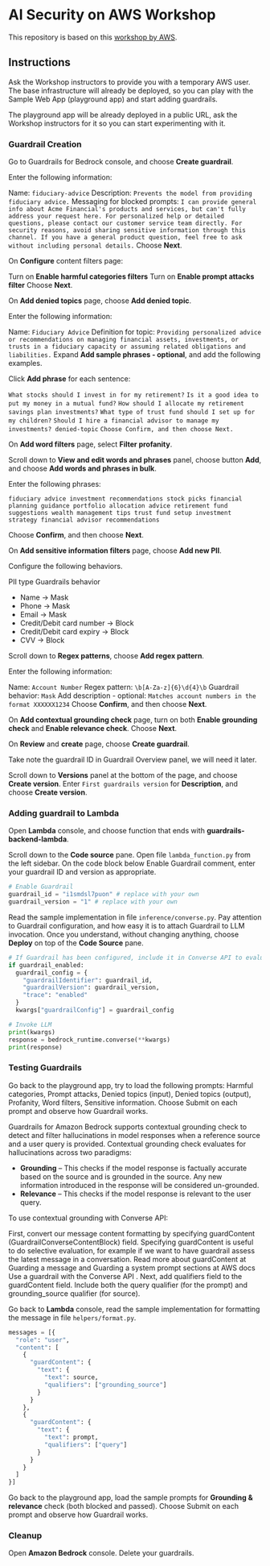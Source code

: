  # AI Security on AWS Workshop

 This repository is based on this [workshop by AWS](https://catalog.us-east-1.prod.workshops.aws/workshops/0720c7c4-fb23-4e43-aa9f-036fc07f46b2).

 ## Instructions

 Ask the Workshop instructors to provide you with a temporary AWS user. The base infrastructure will already be deployed, so you can play with the Sample Web App (playground app) and start adding guardrails.

 The playground app will be already deployed in a public URL, ask the Workshop instructors for it so you can start experimenting with it.

### Guardrail Creation

 Go to Guardrails for Bedrock console, and choose **Create guardrail**.

Enter the following information:

Name: `fiduciary-advice`
Description: `Prevents the model from providing fiduciary advice.`
Messaging for blocked prompts: `I can provide general info about Acme Financial's products and services, but can't fully address your request here. For personalized help or detailed questions, please contact our customer service team directly. For security reasons, avoid sharing sensitive information through this channel. If you have a general product question, feel free to ask without including personal details.`
Choose **Next**.

On **Configure** content filters page:

Turn on **Enable harmful categories filters**
Turn on **Enable prompt attacks filter**
Choose **Next**.

On **Add denied topics** page, choose **Add denied topic**.

Enter the following information:

Name: `Fiduciary Advice`
Definition for topic: `Providing personalized advice or recommendations on managing financial assets, investments, or trusts in a fiduciary capacity or assuming related obligations and liabilities.`
Expand **Add sample phrases - optional**, and add the following examples.

Click **Add phrase** for each sentence:

`What stocks should I invest in for my retirement?`
`Is it a good idea to put my money in a mutual fund?`
`How should I allocate my retirement savings plan investments?`
`What type of trust fund should I set up for my children?`
`Should I hire a financial advisor to manage my investments? denied-topic`
`Choose Confirm, and then choose Next.`

On **Add word filters** page, select **Filter profanity**.

Scroll down to **View and edit words and phrases** panel, choose button **Add**, and choose **Add words and phrases in bulk**.

Enter the following phrases:

`fiduciary advice
investment recommendations
stock picks
financial planning guidance
portfolio allocation advice
retirement fund suggestions
wealth management tips
trust fund setup
investment strategy
financial advisor recommendations`

Choose **Confirm**, and then choose **Next**.

On **Add sensitive information filters** page, choose **Add new PII**.

Configure the following behaviors.

PII type	Guardrails behavior
- Name ->	Mask
- Phone ->	Mask
- Email ->	Mask
- Credit/Debit card number	-> Block
- Credit/Debit card expiry	-> Block
- CVV ->	Block

Scroll down to **Regex patterns**, choose **Add regex pattern**.

Enter the following information:

Name: `Account Number`
Regex pattern: `\b[A-Za-z]{6}\d{4}\b`
Guardrail behavior: `Mask`
Add description - optional: `Matches account numbers in the format XXXXXX1234`
Choose **Confirm**, and then choose **Next**.

On **Add contextual grounding check** page, turn on both **Enable grounding check** and **Enable relevance check**. Choose **Next**. 

On **Review** and **create** page, choose **Create guardrail**.

Take note the guardrail ID in Guardrail Overview panel, we will need it later.

Scroll down to **Versions** panel at the bottom of the page, and choose **Create version**. Enter `First guardrails version` for **Description**, and choose **Create version**.

### Adding guardrail to Lambda

Open **Lambda** console, and choose function that ends with **guardrails-backend-lambda**.

Scroll down to the **Code source** pane. Open file `lambda_function.py` from the left sidebar. On the code block below Enable Guardrail comment, enter your guardrail ID and version as appropriate.

```python
# Enable Guardrail
guardrail_id = "i1smdsl7puon" # replace with your own
guardrail_version = "1" # replace with your own
```

Read the sample implementation in file `inference/converse.py`. Pay attention to Guardrail configuration, and how easy it is to attach Guardrail to LLM invocation. Once you understand, without changing anything, choose **Deploy** on top of the **Code Source** pane.

```python
# If Guardrail has been configured, include it in Converse API to evaluate prompt and response
if guardrail_enabled:
  guardrail_config = {
    "guardrailIdentifier": guardrail_id,
    "guardrailVersion": guardrail_version,
    "trace": "enabled"
  }
  kwargs["guardrailConfig"] = guardrail_config

# Invoke LLM
print(kwargs)
response = bedrock_runtime.converse(**kwargs)
print(response)
```

### Testing Guardrails

Go back to the playground app, try to load the following prompts: Harmful categories, Prompt attacks, Denied topics (input), Denied topics (output), Profanity, Word filters, Sensitive information. Choose Submit on each prompt and observe how Guardrail works.

Guardrails for Amazon Bedrock supports contextual grounding check to detect and filter hallucinations in model responses when a reference source and a user query is provided. Contextual grounding check evaluates for hallucinations across two paradigms:

 - **Grounding** – This checks if the model response is factually accurate based on the source and is grounded in the source. Any new information introduced in the response will be considered un-grounded.
- **Relevance** – This checks if the model response is relevant to the user query.

To use contextual grounding with Converse API:

First, convert our message content formatting by specifying guardContent (GuardrailConverseContentBlock) field. Specifying guardContent is useful to do selective evaluation, for example if we want to have guardrail assess the latest message in a conversation. Read more about guardContent at Guarding a message and Guarding a system prompt sections at AWS docs Use a guardrail with the Converse API .
Next, add qualifiers field to the guardContent field. Include both the query qualifier (for the prompt) and grounding_source qualifier (for source).

Go back to **Lambda** console, read the sample implementation for formatting the message in file `helpers/format.py`.

```python
messages = [{
  "role": "user",
  "content": [
    {
      "guardContent": {
        "text": {
          "text": source,
          "qualifiers": ["grounding_source"]
        }
      }
    },
    {
      "guardContent": {
        "text": {
          "text": prompt,
          "qualifiers": ["query"]
        }
      }
    }
  ]
}]
```

Go back to the playground app, load the sample prompts for **Grounding & relevance** check (both blocked and passed). Choose Submit on each prompt and observe how Guardrail works.

### Cleanup

Open **Amazon Bedrock** console.
Delete your guardrails.

 
